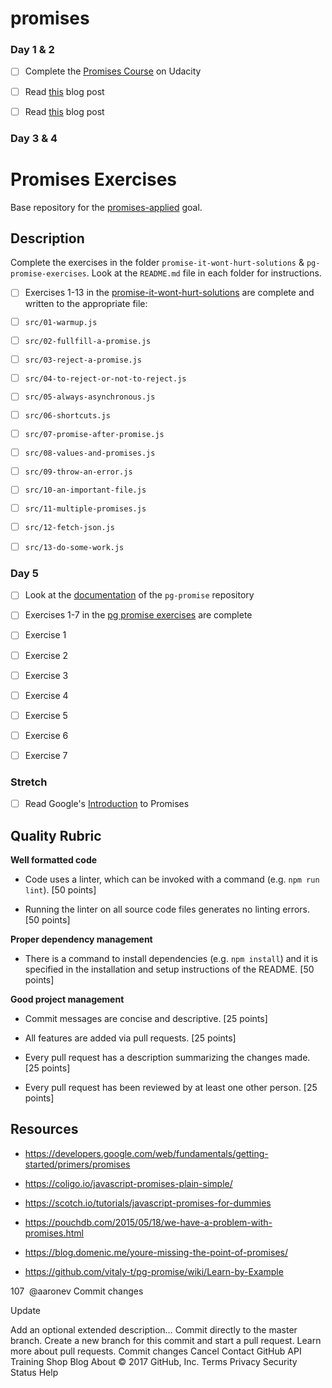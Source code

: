 # promises

### Day 1 & 2

- [ ] Complete the [Promises Course][promises-course] on Udacity

- [ ] Read [this](https://coligo.io/javascript-promises-plain-simple/) blog post

- [ ] Read [this](https://scotch.io/tutorials/javascript-promises-for-dummies) blog post
​
### Day 3 & 4

# Promises Exercises

Base repository for the [promises-applied](https://github.com/GuildCrafts/web-development-js/issues/186) goal.

## Description

Complete the exercises in the folder `promise-it-wont-hurt-solutions` & `pg-promise-exercises`. Look at the `README.md` file in each folder for instructions.

- [ ] Exercises 1-13 in the [promise-it-wont-hurt-solutions][promise-it-wont-hurt-solutions] are complete and written to the appropriate file:

- [ ] `src/01-warmup.js`

- [ ] `src/02-fullfill-a-promise.js`

- [ ] `src/03-reject-a-promise.js`

- [ ] `src/04-to-reject-or-not-to-reject.js`

- [ ] `src/05-always-asynchronous.js`

- [ ] `src/06-shortcuts.js`

- [ ] `src/07-promise-after-promise.js`

- [ ] `src/08-values-and-promises.js`

- [ ] `src/09-throw-an-error.js`

- [ ] `src/10-an-important-file.js`

- [ ] `src/11-multiple-promises.js`

- [ ] `src/12-fetch-json.js`

- [ ] `src/13-do-some-work.js`
​
### Day 5

- [ ] Look at the [documentation](https://github.com/vitaly-t/pg-promise/wiki/Learn-by-Example) of the `pg-promise` repository

- [ ] Exercises 1-7 in the [pg promise exercises][pg-promise-exercises] are complete

- [ ] Exercise 1

- [ ] Exercise 2

- [ ] Exercise 3

- [ ] Exercise 4

- [ ] Exercise 5

- [ ] Exercise 6

- [ ] Exercise 7

### Stretch

- [ ] Read Google's [Introduction](https://developers.google.com/web/fundamentals/getting-started/primers/promises) to Promises
​
## Quality Rubric

**Well formatted code**

- Code uses a linter, which can be invoked with a command (e.g. `npm run lint`). [50 points]

- Running the linter on all source code files generates no linting errors. [50 points]

**Proper dependency management**

- There is a command to install dependencies (e.g. `npm install`) and it is specified in the installation and setup instructions of the README. [50 points]

**Good project management**

- Commit messages are concise and descriptive. [25 points]

- All features are added via pull requests. [25 points]

- Every pull request has a description summarizing the changes made. [25 points]

- Every pull request has been reviewed by at least one other person. [25 points]

## Resources

- https://developers.google.com/web/fundamentals/getting-started/primers/promises

- https://coligo.io/javascript-promises-plain-simple/

- https://scotch.io/tutorials/javascript-promises-for-dummies

- https://pouchdb.com/2015/05/18/we-have-a-problem-with-promises.html

- https://blog.domenic.me/youre-missing-the-point-of-promises/

- https://github.com/vitaly-t/pg-promise/wiki/Learn-by-Example

[promise-it-wont-hurt-solutions]: https://github.com/GuildCrafts/promises-exercises/tree/master/promise-it-wont-hurt-solutions

[promises-course]: https://www.udacity.com/course/javascript-promises--ud898

[pg-promise-exercises]: https://github.com/GuildCrafts/promises-exercises/tree/master/pg-promise-exercises

[promises-exercises]: https://github.com/GuildCrafts/promises-exercises
107
​
@aaronev
Commit changes

Update 

Add an optional extended description…
  Commit directly to the master branch.
  Create a new branch for this commit and start a pull request. Learn more about pull requests.
Commit changes  Cancel
Contact GitHub API Training Shop Blog About
© 2017 GitHub, Inc. Terms Privacy Security Status Help


